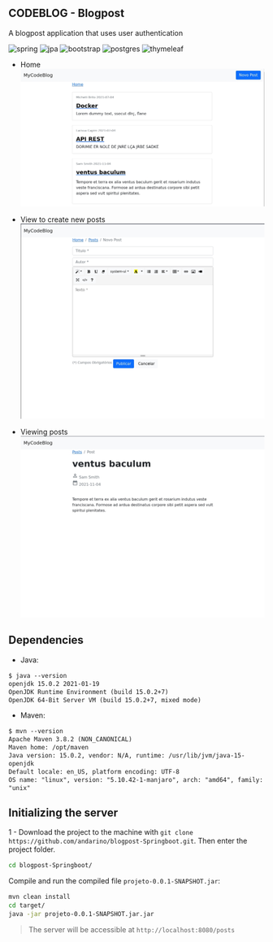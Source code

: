 ## CODEBLOG - Blogpost
 A blogpost application that uses user authentication  

![spring](https://img.shields.io/badge/Spring-6DB33F?logo=spring&logoColor=white)
![jpa](https://img.shields.io/badge/Made%20with-JPA-brightgreen)
![bootstrap](https://img.shields.io/badge/Bootstrap-563D7C?logo=bootstrap&logoColor=white)
![postgres](https://img.shields.io/badge/PostgreSQL-316192?logo=postgresql&logoColor=white)
![thymeleaf](https://img.shields.io/badge/-Thymeleaf-brightgreen)


* Home
![home](https://github.com/andarino/blogpost-Springboot/blob/main/img/home.jpeg)

* View to create new posts
![nposts](https://github.com/andarino/blogpost-Springboot/blob/main/img/npost.jpeg)

* Viewing posts
![posts](https://github.com/andarino/blogpost-Springboot/blob/main/img/post.jpeg)

## Dependencies
* Java:
```
$ java --version
openjdk 15.0.2 2021-01-19
OpenJDK Runtime Environment (build 15.0.2+7)
OpenJDK 64-Bit Server VM (build 15.0.2+7, mixed mode)
```
* Maven:
```
$ mvn --version
Apache Maven 3.8.2 (NON_CANONICAL)
Maven home: /opt/maven
Java version: 15.0.2, vendor: N/A, runtime: /usr/lib/jvm/java-15-openjdk
Default locale: en_US, platform encoding: UTF-8
OS name: "linux", version: "5.10.42-1-manjaro", arch: "amd64", family: "unix"
```
## Initializing the server
1 - Download the project to the machine with `git clone https://github.com/andarino/blogpost-Springboot.git`. Then enter the project folder.
```sh
cd blogpost-Springboot/
```
Compile and run the compiled file  `projeto-0.0.1-SNAPSHOT.jar`:
```sh
mvn clean install
cd target/
java -jar projeto-0.0.1-SNAPSHOT.jar.jar
```
>The server will be accessible at `http://localhost:8080/posts`
